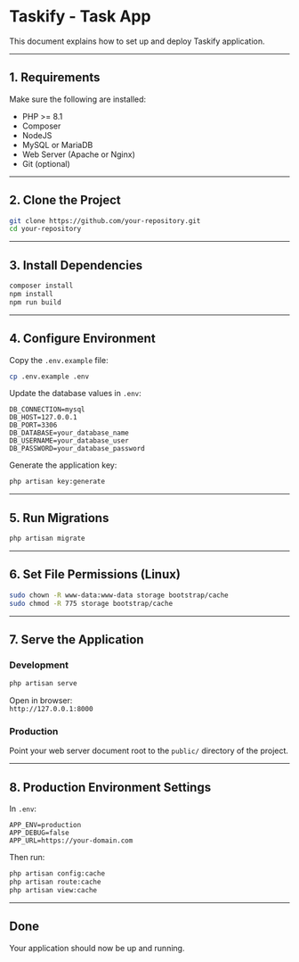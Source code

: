 # Taskify - Task App

This document explains how to set up and deploy Taskify application.

---

## 1. Requirements

Make sure the following are installed:

- PHP >= 8.1
- Composer
- NodeJS
- MySQL or MariaDB
- Web Server (Apache or Nginx)
- Git (optional)

---

## 2. Clone the Project

```bash
git clone https://github.com/your-repository.git
cd your-repository
```

---

## 3. Install Dependencies

```bash
composer install
npm install
npm run build
```

---

## 4. Configure Environment

Copy the `.env.example` file:

```bash
cp .env.example .env
```

Update the database values in `.env`:

```env
DB_CONNECTION=mysql
DB_HOST=127.0.0.1
DB_PORT=3306
DB_DATABASE=your_database_name
DB_USERNAME=your_database_user
DB_PASSWORD=your_database_password
```

Generate the application key:

```bash
php artisan key:generate
```

---

## 5. Run Migrations

```bash
php artisan migrate
```

---

## 6. Set File Permissions (Linux)

```bash
sudo chown -R www-data:www-data storage bootstrap/cache
sudo chmod -R 775 storage bootstrap/cache
```

---

## 7. Serve the Application

### Development

```bash
php artisan serve
```

Open in browser:  
`http://127.0.0.1:8000`

### Production

Point your web server document root to the `public/` directory of the project.

---

## 8. Production Environment Settings

In `.env`:

```env
APP_ENV=production
APP_DEBUG=false
APP_URL=https://your-domain.com
```

Then run:

```bash
php artisan config:cache
php artisan route:cache
php artisan view:cache
```

---

## Done

Your application should now be up and running.
